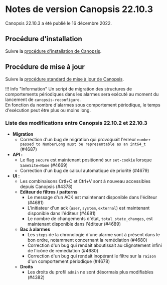 # Notes de version Canopsis 22.10.3

Canopsis 22.10.3 a été publié le 16 décembre 2022.

## Procédure d'installation

Suivre la [procédure d'installation de Canopsis](../guide-administration/installation/index.md).

## Procédure de mise à jour

Suivre la [procédure standard de mise à jour de Canopsis](../guide-administration/mise-a-jour/index.md).

!!! Info "Information"
    Un script de migration des structures de comportements périodiques dans les alarmes sera exécuté au moment du lancement de `canopsis-reconfigure`.  
    En fonction du nombre d'alarmes sous comportement périodique, le temps d'exécution peut être plus ou moins long.

### Liste des modifications entre Canopsis 22.10.2 et 22.10.3

*  **Migration**
    * Correction d'un bug de migration qui provoquait l'erreur `number passed to NumberLong must be representable as an int64_t` (#4687)
*  **API :**
    * Le flag `secure` est maintenant positionné sur `set-cookie` lorsque `SameSite=None` (#4669)
    * Correction d'un bug de calcul automatique de priorité (#4679)
*  **UI :**
    * Les combinaisons Crtl+C et Ctrl+V sont à nouveau accessibles depuis Canopsis (#4378)
    * **Editeur de filtres / patterns**
        * Le message d'un ACK est maintenant disponible dans l'éditeur (#4681)
        * L'initiateur d'un ack (`user`, `system`, `external`) est maintenant disponible dans l'éditeur (#4681)
        * Le nombre de changements d'état, `total_state_changes`, est maintenant disponible dans l'éditeur (#4689)
    * **Bac à alarmes**
        * Les `steps` de la chronologie d'une alarme sont à présent dans le bon ordre, notamment concernant la remédiation (#4680)
        * Correction d'un bug qui rendait aboutissait au clignotement infini de l'icône de remédiation (#4680)
        * Correction d'un bug qui rendait inopérant le filtre sur la `raison` d'un comportement périodique (#4678)
    * **Droits**
        * Les droits du profil `admin` ne sont désormais plus modifiables (#4382)
